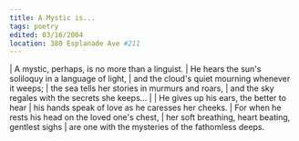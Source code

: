 ```yaml
---
title: A Mystic is...
tags: poetry
edited: 03/16/2004
location: 380 Esplanade Ave #211
---
```


| A mystic, perhaps, is no more than a linguist.
| He hears the sun's soliloquy in a language of light,
| and the cloud's quiet mourning whenever it weeps;
| the sea tells her stories in murmurs and roars,
| and the sky regales with the secrets she keeps...
|
| He gives up his ears, the better to hear
| his hands speak of love as he caresses her cheeks.
| For when he rests his head on the loved one's chest,
| her soft breathing, heart beating, gentlest sighs
| are one with the mysteries of the fathomless deeps.
